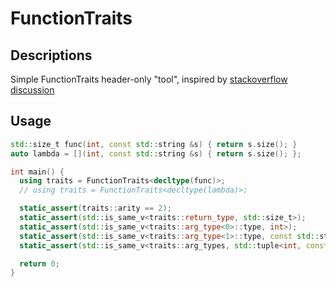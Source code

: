# FunctionTraits

## Descriptions

Simple FunctionTraits header-only "tool", inspired by [stackoverflow discussion](https://stackoverflow.com/questions/7943525/is-it-possible-to-figure-out-the-parameter-type-and-return-type-of-a-lambda)

## Usage

```cpp
std::size_t func(int, const std::string &s) { return s.size(); }
auto lambda = [](int, const std::string &s) { return s.size(); };

int main() {
  using traits = FunctionTraits<decltype(func)>;
  // using traits = FunctionTraits<decltype(lambda)>;

  static_assert(traits::arity == 2);
  static_assert(std::is_same_v<traits::return_type, std::size_t>);
  static_assert(std::is_same_v<traits::arg_type<0>::type, int>);
  static_assert(std::is_same_v<traits::arg_type<1>::type, const std::string &>);
  static_assert(std::is_same_v<traits::arg_types, std::tuple<int, const std::string &>>);

  return 0;
}
```
